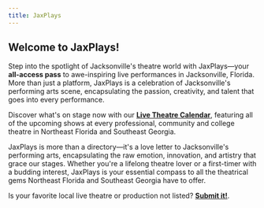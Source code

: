 ```yaml
---
title: JaxPlays
---
```

## Welcome to JaxPlays!

Step into the spotlight of Jacksonville's theatre world with JaxPlays—your **all-access pass** to awe-inspiring live performances in Jacksonville, Florida. More than just a platform, JaxPlays is a celebration of Jacksonville's performing arts scene, encapsulating the passion, creativity, and talent that goes into every performance. 

Discover what's on stage now with our **[Live Theatre Calendar](/calendar)**, featuring all of the upcoming shows at every professional, community and college theatre in Northeast Florida and Southeast Georgia.

JaxPlays is more than a directory—it's a love letter to Jacksonville's performing arts, encapsulating the raw emotion, innovation, and artistry that grace our stages. Whether you're a lifelong theatre lover or a first-timer with a budding interest, JaxPlays is your essential compass to all the theatrical gems Northeast Florida and Southeast Georgia have to offer.

Is your favorite local live theatre or production not listed? **[Submit it!](/submit)**.